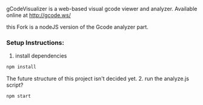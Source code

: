gCodeVisualizer is a web-based visual gcode viewer and analyzer. Available online at http://gcode.ws/

this Fork is a nodeJS version of the Gcode analyzer part.

### Setup Instructions:

1. install dependencies

```bash
npm install
```

The future structure of this project isn't decided yet. 2. run the analyze.js script?

```bash
npm start
```
